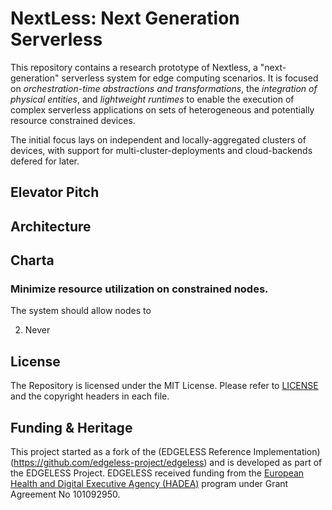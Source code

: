 # NextLess: Next Generation Serverless

This repository contains a research prototype of Nextless, a "next-generation" serverless system for edge computing scenarios.
It is focused on *orchestration-time abstractions and transformations*, the *integration of physical entities*, and *lightweight runtimes* to enable the execution of complex serverless applications on sets of heterogeneous and potentially resource constrained devices.

The initial focus lays on independent and locally-aggregated clusters of devices, with support for multi-cluster-deployments and cloud-backends defered for later.

## Elevator Pitch



## Architecture



## Charta

### Minimize resource utilization on constrained nodes.

The system should allow nodes to 



2) Never 

## License

The Repository is licensed under the MIT License. Please refer to
[LICENSE](LICENSE) and the copyright headers in each file. 

## Funding & Heritage
This project started as a fork of the (EDGELESS Reference Implementation)(https://github.com/edgeless-project/edgeless)
and is developed as part of the EDGELESS Project.
EDGELESS received funding from the [European Health and Digital Executive Agency
 (HADEA)](https://hadea.ec.europa.eu/) program under Grant Agreement No 101092950.